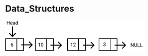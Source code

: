 # Data_Structures
![linked list](https://github.com/salihbezai/Data_Structures/blob/main/EvnOwweXEAIQn86.png)